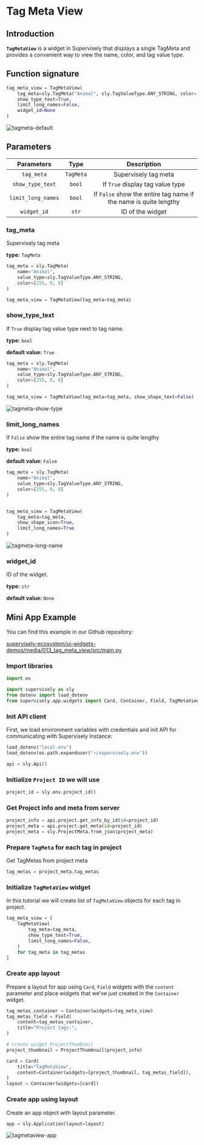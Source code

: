 # Tag Meta View

## Introduction

**`TagMetaView`** is a widget in Supervisely that displays a single TagMeta and provides a convenient way to view the name, color, and tag value type.

## Function signature

```python
tag_meta_view = TagMetaView(
    tag_meta=sly.TagMeta("Animal", sly.TagValueType.ANY_STRING, color=[255, 0, 0]),
    show_type_text=True,
    limit_long_names=False,
    widget_id=None
)
```

![tagmeta-default](https://github.com/supervisely-ecosystem/ui-widgets-demos/assets/48913536/31589e86-d107-4d53-967e-43a48affcf05)

## Parameters

|     Parameters     |   Type    |                           Description                            |
| :----------------: | :-------: | :--------------------------------------------------------------: |
|     `tag_meta`     | `TagMeta` |                       Supervisely tag meta                       |
|  `show_type_text`  |  `bool`   |                 If `True` display tag value type                 |
| `limit_long_names` |  `bool`   | If `False` show the entire tag name if the name is quite lengthy |
|    `widget_id`     |   `str`   |                         ID of the widget                         |

### tag_meta

Supervisely tag meta

**type:** `TagMeta`

```python
tag_meta = sly.TagMeta(
    name="Animal",
    value_type=sly.TagValueType.ANY_STRING,
    color=[255, 0, 0]
)

tag_meta_view = TagMetaView(tag_meta=tag_meta)
```

### show_type_text

If `True` display tag value type next to tag name.

**type:** `bool`

**default value:** `True`

```python
tag_meta = sly.TagMeta(
    name="Animal",
    value_type=sly.TagValueType.ANY_STRING,
    color=[255, 0, 0]
)

tag_meta_view = TagMetaView(tag_meta=tag_meta, show_shape_text=False)
```

![tagmeta-show-type](https://github.com/supervisely-ecosystem/ui-widgets-demos/assets/48913536/4313a0c3-d596-40e5-8c66-fa3f92b11b2f)

### limit_long_names

If `False` show the entire tag name if the name is quite lengthy

**type:** `bool`

**default value:** `False`

```python
tag_meta = sly.TagMeta(
    name="Animal",
    value_type=sly.TagValueType.ANY_STRING,
    color=[255, 0, 0]
)


tag_meta_view = TagMetaView(
    tag_meta=tag_meta,
    show_shape_icon=True,
    limit_long_names=True
)
```

![tagmeta-long-name](https://github.com/supervisely-ecosystem/ui-widgets-demos/assets/48913536/fea29ce0-5198-485c-a97a-53a32b1077b5)

### widget_id

ID of the widget.

**type:** `str`

**default value:** `None`

## Mini App Example

You can find this example in our Github repository:

[supervisely-ecosystem/ui-widgets-demos/media/013_tag_meta_view/src/main.py](https://github.com/supervisely-ecosystem/ui-widgets-demos/blob/master/media/013_tag_meta_view/src/main.py)

### Import libraries

```python
import os

import supervisely as sly
from dotenv import load_dotenv
from supervisely.app.widgets import Card, Container, Field, TagMetaView, ProjectThumbnail
```

### Init API client

First, we load environment variables with credentials and init API for communicating with Supervisely Instance:

```python
load_dotenv("local.env")
load_dotenv(os.path.expanduser("~/supervisely.env"))

api = sly.Api()
```

### Initialize `Project ID` we will use

```python
project_id = sly.env.project_id()
```

### Get Project info and meta from server

```python
project_info = api.project.get_info_by_id(id=project_id)
project_meta = api.project.get_meta(id=project_id)
project_meta = sly.ProjectMeta.from_json(project_meta)
```

### Prepare `TagMeta` for each tag in project

Get TagMetas from project meta

```python
tag_metas = project_meta.tag_metas
```

### Initialize `TagMetaView` widget

In this tutorial we will create list of `TagMetaView` objects for each tag in project.

```python
tag_meta_view = [
    TagMetaView(
        tag_meta=tag_meta,
        show_type_text=True,
        limit_long_names=False,
    )
    for tag_meta in tag_metas
]
```

### Create app layout

Prepare a layout for app using `Card`, `Field` widgets with the `content` parameter and place widgets that we've just created in the `Container` widget.

```python
tag_metas_container = Container(widgets=tag_meta_view)
tag_metas_field = Field(
    content=tag_metas_container,
    title="Project tags:",
)

# create widget ProjectThumbnail
project_thumbnail = ProjectThumbnail(project_info)

card = Card(
    title="TagMetaView",
    content=Container(widgets=[project_thumbnail, tag_metas_field]),
)
layout = Container(widgets=[card])
```

### Create app using layout

Create an app object with layout parameter.

```python
app = sly.Application(layout=layout)
```

![tagmetaview-app](https://github.com/supervisely-ecosystem/ui-widgets-demos/assets/48913536/98452051-08ea-4596-a515-483a632608bd)
